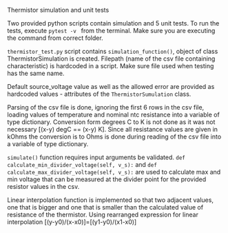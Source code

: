 Thermistor simulation and unit tests 

Two provided python scripts contain simulation and 5 unit tests.
To run the tests, execute `pytest -v ` from the terminal. Make sure you are executing the command from correct folder.

`thermistor_test.py` script contains `simulation_function()`, object of class ThermistorSimulation is created.
Filepath (name of the csv file containing characteristic) is hardcoded in a script. Make sure file used when testing has the same name.

Default source_voltage value as well as the allowed error are provided as 
hardcoded values - attributes of the `ThermistorSumulation` class.

Parsing of the csv file is done, ignoring the first 6 rows in the csv file, loading values of temperature and nominal ntc resistance into a variable of type dictionary.
Conversion form degrees C to K is not done as it was not necessary [(x-y) degC == (x-y) K]. Since all resistance values are given in kOhms the conversion is to Ohms is done during reading of the csv file into a variable of type dictionary.

`simulate()` function requires input arguments be validated.  `def calculate_min_divider_voltage(self, v_s):` and `def calculate_max_divider_voltage(self, v_s):` are used to calculate max and min voltage that can be measured at the divider point for the provided resistor values in the csv.

Linear interpolation function is implemented so that two adjacent values, one that is bigger and one that is smaller than the calculated value of resistance of the thermistor.
Using rearranged expression for linear interpolation [(y-y0)/(x-x0)]=[(y1-y0)/(x1-x0)]
